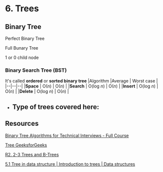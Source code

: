 # 6. Trees

## Binary Tree

Perfect Binary Tree

Full Bunary Tree

1 or 0 child node

### Binary Search Tree (BST)

It's called **ordered** or **sorted binary tree**
|Algorithm |Average | Worst case |
|--|--|--|
|**Space** | O(_n_) | O(_n_) |
|**Search** | O(log _n_) | O(_n_) |
|**Insert** | O(log _n_) | O(_n_) |
|**Delete** | O(log _n_) | O(_n_) |

- ## Type of trees covered here:

## Resources

[Binary Tree Algorithms for Technical Interviews - Full Course](https://www.youtube.com/watch?v=fAAZixBzIAI&ab_channel=freeCodeCamp.org)

[Tree GeeksforGeeks](https://www.youtube.com/playlist?list=PLqM7alHXFySHCXD7r1J0ky9Zg_GBB1dbk)

[R2. 2-3 Trees and B-Trees](https://www.youtube.com/watch?v=TOb1tuEZ2X4&ab_channel=MITOpenCourseWare)

[5.1 Tree in data structure | Introduction to trees | Data structures](https://www.youtube.com/watch?v=YAdLFsTG70w&ab_channel=Jenny%27slecturesCS%2FITNET%26JRF)
